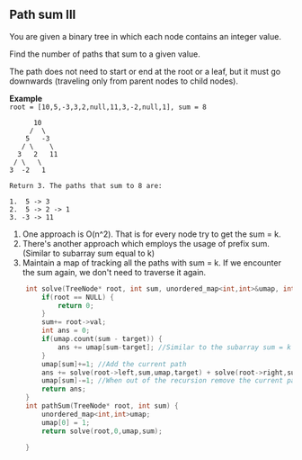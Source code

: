 ## Path sum III

You are given a binary tree in which each node contains an integer value.

Find the number of paths that sum to a given value.

The path does not need to start or end at the root or a leaf, but it must go downwards (traveling only from parent nodes to child nodes).

**Example** \
```root = [10,5,-3,3,2,null,11,3,-2,null,1], sum = 8```

```     
      10
     /  \
    5   -3
   / \    \
  3   2   11
 / \   \
3  -2   1

Return 3. The paths that sum to 8 are:

1.  5 -> 3
2.  5 -> 2 -> 1
3. -3 -> 11
```

1. One approach is O(n^2). That is for every node try to get the sum = k. 
2. There's another approach which employs the usage of prefix sum. (Similar to subarray sum equal to k)
3. Maintain a map of tracking all the paths with sum = k. If we encounter the sum again, we don't need to traverse it again.

```c++
    int solve(TreeNode* root, int sum, unordered_map<int,int>&umap, int target) {
        if(root == NULL) {
            return 0;
        }
        sum+= root->val;
        int ans = 0;
        if(umap.count(sum - target)) {
            ans += umap[sum-target]; //Similar to the subarray sum = k
        }
        umap[sum]+=1; //Add the current path
        ans += solve(root->left,sum,umap,target) + solve(root->right,sum,umap,target); //go into recursion
        umap[sum]-=1; //When out of the recursion remove the current path
        return ans;
    }
    int pathSum(TreeNode* root, int sum) {
        unordered_map<int,int>umap;
        umap[0] = 1;
        return solve(root,0,umap,sum);
        
    }

```